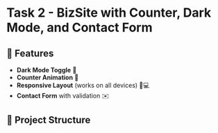 # Task 2 - BizSite with Counter, Dark Mode, and Contact Form  

## 📌 Features  
- **Dark Mode Toggle** 🌙  
- **Counter Animation** 🔢  
- **Responsive Layout** (works on all devices) 📱💻  
- **Contact Form** with validation ✉️  

## 📂 Project Structure  
